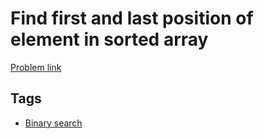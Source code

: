 # Find first and last position of element in sorted array

[Problem link](https://leetcode.com/problems/find-first-and-last-position-of-element-in-sorted-array)

## Tags

* [Binary search](/README.md#Binary_search)

